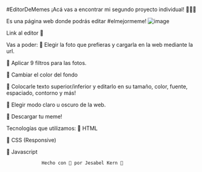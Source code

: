 #EditorDeMemes
¡Acá vas a encontrar mi segundo proyecto individual! 🙋🏼‍♀️

Es una página web donde podrás editar #elmejormeme! ![image](https://github.com/JesabelKern/GeneradorDeMemes/assets/116230861/7161081a-f09a-4edb-8730-512d5cc51daf)


Link al editor 🤪


Vas a poder:
📍 Elegir la foto que prefieras y cargarla en la web mediante la url.

📍 Aplicar 9 filtros para las fotos.

📍 Cambiar el color del fondo

📍 Colocarle texto superior/inferior y editarlo en su tamaño, color, fuente, espaciado, contorno y más!

📍 Elegir modo claro u oscuro de la web.

📍 Descargar tu meme!

Tecnologías que utilizamos:
📌 HTML 

📌 CSS (Responsive)

📌 Javascript



                 Hecho con 💜 por Jesabel Kern 💪
